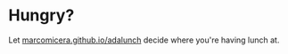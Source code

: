# Hungry?

Let [marcomicera.github.io/adalunch](https://marcomicera.github.io/adalunch) decide where you're having lunch at.
